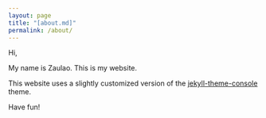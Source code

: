```yaml
---
layout: page
title: "[about.md]"
permalink: /about/
---
```

Hi,

My name is Zaulao. This is my website.

This website uses a slightly customized version of the [jekyll-theme-console](https://github.com/b2a3e8/jekyll-theme-console/tree/master) theme.

Have fun!